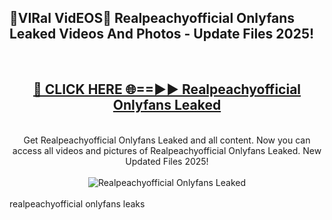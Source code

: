<h2>🔴VIRal VidEOS🔴 Realpeachyofficial Onlyfans Leaked Videos And Photos - Update Files 2025!</h2>
<br>
<div align="center">
<h2><a href="https://virallinks.top/odZfE0" rel="nofollow">🔴 CLICK HERE 🌐==►► Realpeachyofficial Onlyfans Leaked</a></h2>
<br>
Get Realpeachyofficial Onlyfans Leaked and all content. Now you can access all videos and pictures of Realpeachyofficial Onlyfans Leaked. New Updated Files 2025!
<br>
<br>
<a href="https://virallinks.top/odZfE0" rel="nofollow" data-target="animated-image.originalLink"><img src="https://i.imgur.com/dJHk4Zq.gif)" alt="Realpeachyofficial Onlyfans Leaked" style="max-width: 100%; display: inline-block;" data-target="animated-image.originalImage"></a>
</div>
<br>
realpeachyofficial onlyfans leaks